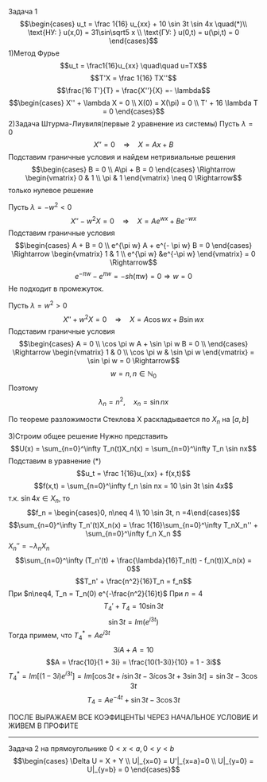 Задача 1
$$\begin{cases}
u_t = \frac 1{16} u_{xx} + 10 \sin 3t \sin 4x \quad(*)\\
\text{НУ: } u(x,0) = 31\sin\sqrt5 x \\
\text{ГУ: } u(0,t) = u(\pi,t) = 0
\end{cases}$$
1)Метод Фурье
$$u_t = \frac1{16}u_{xx} \quad\quad u=TX$$
$$T'X = \frac 1{16} TX''$$
$$\frac{16 T'}{T} = \frac{X''}{X} =- \lambda$$
$$\begin{cases}
X'' + \lambda X = 0 \\
X(0) = X(\pi) = 0 \\
T' + 16 \lambda T = 0
\end{cases}$$
2)Задача Штурма-Лиувиля(первые 2 уравнение из системы)
Пусть $\lambda = 0$
$$X'' = 0 \quad\Rightarrow \quad X = Ax + B$$
Подставим граничные условия и найдем нетривиальные решения
$$\begin{cases}
B = 0 \\
A\pi + B = 0
\end{cases} \Rightarrow 
\begin{vmatrix}
0 & 1 \\
\pi & 1 
\end{vmatrix} \neq 0 \Rightarrow$$
только нулевое решение

Пусть $\lambda = -w^2 < 0$
$$X'' - w^2X = 0 \quad \Rightarrow \quad X = Ae^{wx} + Be^{-wx}$$
Подставим граничные условия
$$\begin{cases}
A + B = 0 \\
e^{\pi w} A + e^{- \pi w} B = 0
\end{cases} \Rightarrow 
\begin{vmatrix}
1 & 1 \\
e^{\pi w} &e^{-\pi w}
\end{vmatrix} = 0 \Rightarrow$$
$$e^{-\pi w} - e^{\pi w} = - sh(\pi w) = 0 \Rightarrow w = 0$$
Не подходит в промежуток.

Пусть $\lambda = w^2 > 0$
$$X'' + w^2 X = 0 \quad \Rightarrow \quad X = A\cos wx + B \sin wx$$
Подставим граничные условия
$$\begin{cases}
A = 0 \\
\cos \pi w A + \sin \pi w B = 0 \\
\end{cases} \Rightarrow 
\begin{vmatrix}
1 & 0 \\
\cos \pi w & \sin \pi w 
\end{vmatrix} = \sin \pi w = 0 \Rightarrow$$
$$w = n, n \in \mathbb N_0$$
Поэтому 
$$\lambda_n = n^2, \quad x_n = \sin nx$$

По теореме разложимости Стеклова X раскладывается по $X_n$ на $[a,b]$

3)Строим общее решение
Нужно представить
$$U(x) = \sum_{n=0}^\infty T_n(t)X_n(x) = \sum_{n=0}^\infty T_n \sin nx$$
Подставим в уравнение $(*)$
$$u_t = \frac 1{16}u_{xx} + f(x,t)$$
$$f(x,t) = \sum_{n=0}^\infty f_n \sin nx = 10 \sin 3t \sin 4x$$
т.к. $\sin 4x \in X_n$, то
$$f_n = \begin{cases}0, n\neq 4 \\ 10 \sin 3t, n =4\end{cases}$$
$$\sum_{n=0}^\infty T_n'(t)X_n(x) = \frac 1{16}\sum_{n=0}^\infty T_nX_n'' + \sum_{n=0}^\infty f_n X_n $$
$X_n'' = -\lambda_n X_n$
$$\sum_{n=0}^\infty (T_n'(t) + \frac{\lambda}{16}T_n(t) - f_n(t))X_n(x) = 0$$
$$T_n' + \frac{n^2}{16}T_n = f_n$$
При $n\neq4, T_n = T_n(0) e^{-\frac{n^2}{16}t}$
При $n=4$
$$T_4' + T_4 = 10\sin 3t$$
$$\sin 3t = Im (e^{i3t})$$
Тогда примем, что $T_4^* = Ae^{i3t}$
$$3iA + A  = 10$$
$$A = \frac{10}{1 + 3i} = \frac{10(1-3i)}{10} = 1 - 3i$$
$$T_4^* = Im[(1-3i)e^{i3t}] = Im[\cos 3t + i\sin 3t - 3i\cos 3t + 3\sin3t] = \sin3t - 3\cos3t$$
$$T_4 = Ae^{-4t} + \sin 3t - 3 \cos 3t$$




ПОСЛЕ ВЫРАЖАЕМ ВСЕ КОЭФИЦЕНТЫ ЧЕРЕЗ НАЧАЛЬНОЕ УСЛОВИЕ И ЖИВЕМ В ПРОФИТЕ

---
Задача 2 на прямоугольнике $0 < x < a, 0 < y<b$
$$\begin{cases}
\Delta U = X + Y \\
U|_{x=0} = U'|_{x=a}=0 \\
U|_{y=0} = U|_{y=b} = 0
\end{cases}$$
